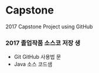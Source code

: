 # Capstone
2017 Capstone Project using GitHub

### 2017 졸업작품 소스코 저장 생        

* Git  GitHub 사용법 문    
* Java 소스 코드샘    
